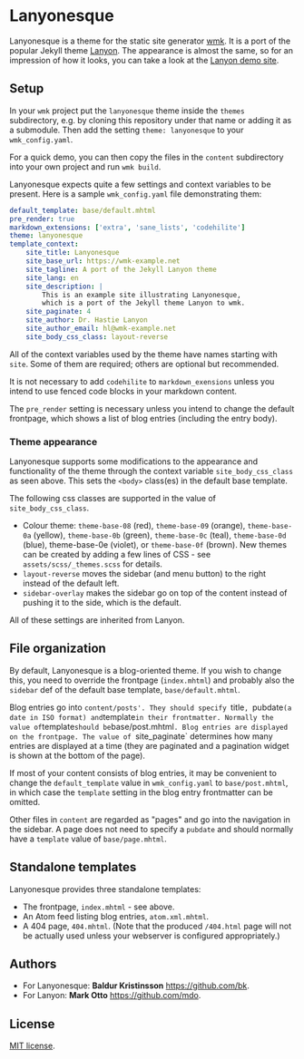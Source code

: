 # Lanyonesque

Lanyonesque is a theme for the static site generator [wmk][wmk]. It
is a port of the popular Jekyll theme [Lanyon][lanyon]. The appearance is
almost the same, so for an impression of how it looks, you can take a look at
the [Lanyon demo site][demo].

[wmk]: https://github.com/bk/wmk.git
[lanyon]: http://lanyon.getpoole.com
[demo]: https://lanyon.getpoole.com/

## Setup

In your `wmk` project put the `lanyonesque` theme inside the `themes`
subdirectory, e.g. by cloning this repository under that name or adding it as a
submodule.  Then add the setting `theme: lanyonesque` to your
`wmk_config.yaml`.

For a quick demo, you can then copy the files in the `content` subdirectory
into your own project and run `wmk build`.

Lanyonesque expects quite a few settings and context variables to be present.
Here is a sample `wmk_config.yaml` file demonstrating them:

```yaml
default_template: base/default.mhtml
pre_render: true
markdown_extensions: ['extra', 'sane_lists', 'codehilite']
theme: lanyonesque
template_context:
    site_title: Lanyonesque
    site_base_url: https://wmk-example.net
    site_tagline: A port of the Jekyll Lanyon theme
    site_lang: en
    site_description: |
        This is an example site illustrating Lanyonesque,
        which is a port of the Jekyll theme Lanyon to wmk.
    site_paginate: 4
    site_author: Dr. Hastie Lanyon
    site_author_email: hl@wmk-example.net
    site_body_css_class: layout-reverse
```

All of the context variables used by the theme have names starting with `site`.
Some of them are required; others are optional but recommended.

It is not necessary to add `codehilite` to `markdown_exensions` unless you
intend to use fenced code blocks in your markdown content.

The `pre_render` setting is necessary unless you intend to change the
default frontpage, which shows a list of blog entries (including the
entry body).

### Theme appearance

Lanyonesque supports some modifications to the appearance and
functionality of the theme through the context variable
`site_body_css_class` as seen above. This sets the `<body>` class(es) in the
default base template.

The following css classes are supported in the value of `site_body_css_class`.

- Colour theme: `theme-base-08` (red), `theme-base-09` (orange),
  `theme-base-0a` (yellow), `theme-base-0b` (green), `theme-base-0c` (teal),
  `theme-base-0d` (blue), theme-base-0e (violet), or `theme-base-0f` (brown).
  New themes can be created by adding a few lines of CSS - see
  `assets/scss/_themes.scss` for details.
- `layout-reverse` moves the sidebar (and menu button) to the right instead of
  the default left.
- `sidebar-overlay` makes the sidebar go on top of the content instead of
  pushing it to the side, which is the default.

All of these settings are inherited from Lanyon.

## File organization

By default, Lanyonesque is a blog-oriented theme. If you wish to change this,
you need to override the frontpage (`index.mhtml`) and probably also the
`sidebar` def of the default base template, `base/default.mhtml`.

Blog entries go into `content/posts'. They should specify `title`, `pubdate` (a
date in ISO format) and `template` in their frontmatter. Normally the value of
`template` should be `base/post.mhtml`. Blog entries are displayed on the
frontpage. The value of `site_paginate` determines how many entries are
displayed at a time (they are paginated and a pagination widget is shown at
the bottom of the page).

If most of your content consists of blog entries, it may be convenient to
change the `default_template` value in `wmk_config.yaml` to `base/post.mhtml`,
in which case the `template` setting in the blog entry frontmatter can be
omitted.

Other files in `content` are regarded as "pages" and go into the navigation in
the sidebar. A page does not need to specify a `pubdate` and should normally
have a `template` value of `base/page.mhtml`.

## Standalone templates

Lanyonesque provides three standalone templates:

- The frontpage, `index.mhtml` - see above.
- An Atom feed listing blog entries, `atom.xml.mhtml`.
- A 404 page, `404.mhtml`. (Note that the produced `/404.html` page will not
  be actually used unless your webserver is configured appropriately.)


## Authors

- For Lanyonesque: **Baldur Kristinsson** <https://github.com/bk>.
- For Lanyon: **Mark Otto** <https://github.com/mdo>.

## License

[MIT license](LICENSE.md).
